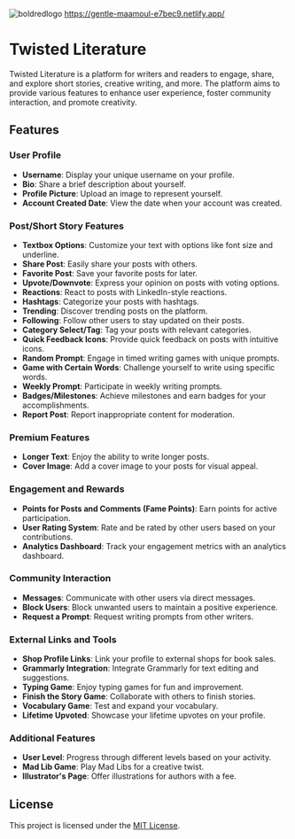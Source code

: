 ![boldredlogo](https://github.com/CruzIsaiah/TwistedLiterature/assets/137027699/51600f15-4b25-4f2b-85c0-d4fcb0e958c6)
https://gentle-maamoul-e7bec9.netlify.app/
# Twisted Literature
Twisted Literature is a platform for writers and readers to engage, share, and explore short stories, creative writing, and more. The platform aims to provide various features to enhance user experience, foster community interaction, and promote creativity.

## Features

### User Profile

- **Username**: Display your unique username on your profile.
- **Bio**: Share a brief description about yourself.
- **Profile Picture**: Upload an image to represent yourself.
- **Account Created Date**: View the date when your account was created.

### Post/Short Story Features

- **Textbox Options**: Customize your text with options like font size and underline.
- **Share Post**: Easily share your posts with others.
- **Favorite Post**: Save your favorite posts for later.
- **Upvote/Downvote**: Express your opinion on posts with voting options.
- **Reactions**: React to posts with LinkedIn-style reactions.
- **Hashtags**: Categorize your posts with hashtags.
- **Trending**: Discover trending posts on the platform.
- **Following**: Follow other users to stay updated on their posts.
- **Category Select/Tag**: Tag your posts with relevant categories.
- **Quick Feedback Icons**: Provide quick feedback on posts with intuitive icons.
- **Random Prompt**: Engage in timed writing games with unique prompts.
- **Game with Certain Words**: Challenge yourself to write using specific words.
- **Weekly Prompt**: Participate in weekly writing prompts.
- **Badges/Milestones**: Achieve milestones and earn badges for your accomplishments.
- **Report Post**: Report inappropriate content for moderation.

### Premium Features

- **Longer Text**: Enjoy the ability to write longer posts.
- **Cover Image**: Add a cover image to your posts for visual appeal.

### Engagement and Rewards

- **Points for Posts and Comments (Fame Points)**: Earn points for active participation.
- **User Rating System**: Rate and be rated by other users based on your contributions.
- **Analytics Dashboard**: Track your engagement metrics with an analytics dashboard.

### Community Interaction

- **Messages**: Communicate with other users via direct messages.
- **Block Users**: Block unwanted users to maintain a positive experience.
- **Request a Prompt**: Request writing prompts from other writers.

### External Links and Tools

- **Shop Profile Links**: Link your profile to external shops for book sales.
- **Grammarly Integration**: Integrate Grammarly for text editing and suggestions.
- **Typing Game**: Enjoy typing games for fun and improvement.
- **Finish the Story Game**: Collaborate with others to finish stories.
- **Vocabulary Game**: Test and expand your vocabulary.
- **Lifetime Upvoted**: Showcase your lifetime upvotes on your profile.

### Additional Features

- **User Level**: Progress through different levels based on your activity.
- **Mad Lib Game**: Play Mad Libs for a creative twist.
- **Illustrator's Page**: Offer illustrations for authors with a fee.

## License

This project is licensed under the [MIT License](LICENSE).
